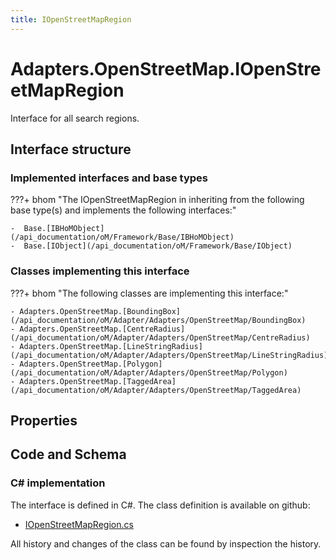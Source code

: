 ```yaml
---
title: IOpenStreetMapRegion
---
```


# Adapters.OpenStreetMap.IOpenStreetMapRegion

Interface for all search regions.

## Interface structure

### Implemented interfaces and base types

???+ bhom "The IOpenStreetMapRegion in inheriting from the following base type(s) and implements the following interfaces:"

    -  Base.[IBHoMObject](/api_documentation/oM/Framework/Base/IBHoMObject)
    -  Base.[IObject](/api_documentation/oM/Framework/Base/IObject)


### Classes implementing this interface

???+ bhom "The following classes are implementing this interface:"

    - Adapters.OpenStreetMap.[BoundingBox](/api_documentation/oM/Adapter/Adapters/OpenStreetMap/BoundingBox)
    - Adapters.OpenStreetMap.[CentreRadius](/api_documentation/oM/Adapter/Adapters/OpenStreetMap/CentreRadius)
    - Adapters.OpenStreetMap.[LineStringRadius](/api_documentation/oM/Adapter/Adapters/OpenStreetMap/LineStringRadius)
    - Adapters.OpenStreetMap.[Polygon](/api_documentation/oM/Adapter/Adapters/OpenStreetMap/Polygon)
    - Adapters.OpenStreetMap.[TaggedArea](/api_documentation/oM/Adapter/Adapters/OpenStreetMap/TaggedArea)


## Properties

## Code and Schema

### C# implementation

The interface is defined in C#. The class definition is available on github:

- [IOpenStreetMapRegion.cs](https://github.com/BHoM/OpenStreetMap_Toolkit/blob/develop/OpenStreetMap_oM/Elements/IOpenStreetMapRegion.cs)

All history and changes of the class can be found by inspection the history.
